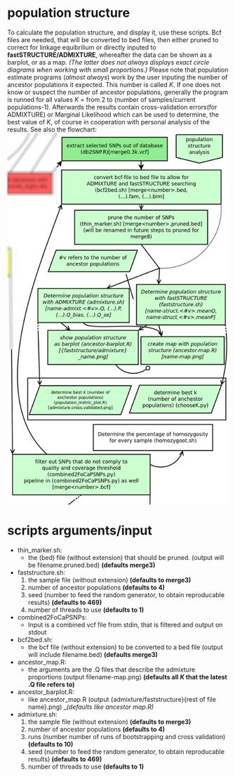 # population structure

To calculate the population structure, and display it, use these scripts.
Bcf files are needed, that will be converted to bed files, then either pruned to correct for linkage equibrilium or directly inputed to **fastSTRUCTURE/ADMIXTURE**, whereafter the data can be shown as a barplot, or as a map. *(The latter does not always displays exact circle diagrams when working with small proportions.)*
Please note that population estimate programs (*almost always*) work by the user inputing the number of ancestor populations it expected. This number is called *K*. If one does not know or suspect the number of ancestor populations, generally the program is runned for all values *K* = from 2 to (number of samples/current populations-1). Afterwards the results contain cross-validation errors(for ADMIXTURE) or Marginal Likelihood which can be used to determine, the best value of *K*, of course in cooperation with personal analysis of the results.
See also the flowchart:
![flowchart](../../doc/flowchart/ancestorPopulationStructure.png?raw=true)

# scripts arguments/input
- thin_marker.sh:
  - the (bed) file (without extension) that should be pruned. (output will be filename.pruned.bed) __(defaults merge3)__
- faststructure.sh:
  1. the sample file (without extension) __(defaults to merge3)__
  2. number of ancestor populations __(defaults to 4)__
  3. seed (number to feed the random generator, to obtain reproducable results) __(defaults to 469)__
  4. number of threads to use __(defaults to 1)__
- combined2FoCaPSNPs:
  - Input is a combined vcf file from stdin, that is filtered and output on stdout
- bcf2bed.sh:
  - the bcf file (without extension) to be converted to a bed file (output will include filename.bed) __(defaults merge3)__
- ancestor_map.R:
  - the arguments are the .Q files that describe the admixture proportions (output filename-map.png) __(defaults all *K* that the latest .Q file refers to)__
- ancestor_barplot.R:
  - like ancestor_map.R (output {admixture/faststructure}{rest of file name}.png) __(defaults like ancestor _map.R)__
- admixture.sh:
  1. the sample file (without extension) __(defaults to merge3)__
  2. number of ancestor populations __(defaults to 4)__
  3. runs (number number of runs of bootstrapping and cross validation) __(defaults to 10)__
  4. seed (number to feed the random generator, to obtain reproducable results) __(defaults to 469)__
  5. number of threads to use __(defaults to 1)__
